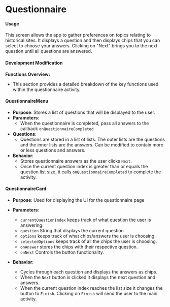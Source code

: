# Questionnaire

#### Usage

This screen allows the app to gather preferences on topics relating to
historical sites. It displays a question and then displays chips that you can
select to choose your answers. Clicking on "Next" brings you to the next
question until all questions are answered.

#### Development Modification

**Functions Overview:**
 - This section provides a detailed breakdown of the key functions used within the questionnaire activity.

#### QuestionnaireMenu

  - **Purpose**: Stores a list of questions that will be displayed to the user.
  - **Parameters**:
      -  When the questionnaire is completed, pass all answers to the callback `onQuestionnaireCompleted`
  - **Questions**:
      - Questions are stored in a list of lists. The outer lists are the questions and the inner lists are the answers. Can be modified to contain more or less questions and answers.
  - **Behavior**:
      - Stores questionnaire answers as the user clicks `Next`.
      - Once the current question index is greater than or equals the question list size, it calls `onQuestionnaireCompleted` to complete the activity.

#### QuestionnaireCard

  - **Purpose**: Used for displaying the UI for the questionnaire page
  - **Parameters**:
      -  `currentQuestionIndex` keeps track of what question the user is answering.
      -  `question` String that displays the current question
      -  `options` keeps track of what chips/answers the user is choosing.
      -  `selectedOptions` keeps track of all the chips the user is choosing.
      -  `onAnswer` stores the chips with their respective question.
      -  `onNext` Controls the button functionality.
      
  - **Behavior**:
      - Cycles through each question and displays the answers as chips.
      - When the `Next` button is clicked it displays the next question and answers.
      - When the current question index reaches the list size it changes the button to `Finish`. Clicking on `Finish` will send the user to the main activity.

##